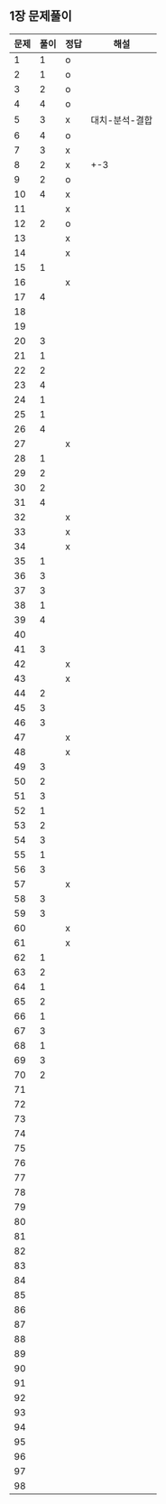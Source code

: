 ## 1장 문제풀이

문제|풀이|정답|해설
---|---|---|---|
1|1|o|
2|1|o|
3|2|o|
4|4|o|
5|3|x|대치-분석-결합
6|4|o|
7|3|x|
8|2|x|+-3
9|2|o|
10|4|x|
11||x|
12|2|o|
13||x|
14||x|
15|1||
16||x|
17|4||
18|||
19|||
20|3||
21|1||
22|2||
23|4||
24|1||
25|1||
26|4||
27||x|
28|1||
29|2||
30|2||
31|4||
32||x|
33||x|
34||x|
35|1||
36|3||
37|3||
38|1||
39|4||
40|||
41|3||
42||x|
43||x|
44|2||
45|3||
46|3||
47||x|
48||x|
49|3||
50|2||
51|3||
52|1||
53|2||
54|3||
55|1||
56|3||
57||x|
58|3||
59|3||
60||x|
61||x|
62|1||
63|2||
64|1||
65|2||
66|1||
67|3||
68|1||
69|3||
70|2||
71|||
72|||
73|||
74|||
75|||
76|||
77|||
78|||
79|||
80|||
81|||
82|||
83|||
84|||
85|||
86|||
87|||
88|||
89|||
90|||
91|||
92|||
93|||
94|||
95|||
96|||
97|||
98|||
